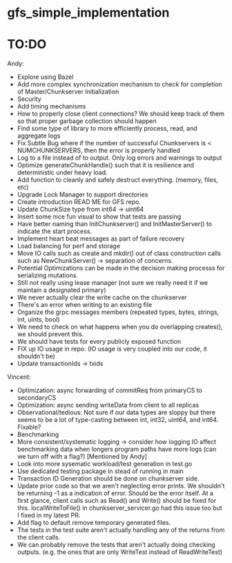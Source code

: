 # gfs_simple_implementation

# TO:DO 

Andy: 
- Explore using Bazel
- Add more complex synchronization mechanism to check for completion of Master/Chunkserver Initialization
- Security
- Add timing mechanisms
- How to properly close client connections? We should keep track of them so that proper garbage collection should happen
- Find some type of library to more efficiently process, read, and aggregate logs
- Fix Subtle Bug where if the number of successful Chunkservers is < NUMCHUNKSERVERS, then the error is properly handled
- Log to a file instead of to output. Only log errors and warnings to output
- Optimize generateChunkHandle() such that it is resilience and deterministic under heavy load.
- Add function to cleanly and safely destruct everything. (memory, files, etc)
- Upgrade Lock Manager to support directories
- Create introduction READ ME for GFS repo. 
- Update ChunkSize type from int64 -> uint64
- Insert some nice fun visual to show that tests are passing
- Have better naming than InitChunkserver() and InitMasterServer() to indicate the start process.
- Implement heart beat messages as part of failure recovery
- Load balancing for perf and storage
- Move IO calls such as create and mkdir() out of class construction calls such as NewChunkServer() -> separation of concerns.
- Potential Optimizations can be made in the decision making processs for serializing mutations.
- Still not really using lease manager (not sure we really need it if we maintain a designated primary)
- We never actually clear the write cache on the chunkserver 
- There's an error when writing to an existing file
- Organize the grpc messages members (repeated types, bytes, strings, int, uints, bool)
- We need to check on what happens when you do overlapping creates(), we should prevent this.
- We should have tests for every publicly exposed function
- FIX up IO usage in repo. (IO usage is very coupled into our code, it shouldn't be)
- Update transactionIds -> txids

Vincent:
- Optimization: async forwarding of commitReq from primaryCS to secondaryCS
- Optimization: async sending writeData from client to all replicas
- Observational/tedious: Not sure if our data types are sloppy but there seems to be a lot of type-casting between int, int32, uint64, and int64. Fixable?
- Benchmarking
- More consistent/systematic logging -> consider how logging IO affect benchmarking data when longers program paths have more logs (can we turn off with a flag?) [Mentioned by Andy] 
- Look into more sysematic workload/test generation in test.go
- Use dedicated testing package in stead of running in main
- Transaction ID Generation should be done on chunkserver side.
- Update prior code so that we aren't neglecting error prints. We shouldn't be returning -1 as a indication of error. Should be the error itself. 
At a first glance, client calls such as Read() and Write() should be fixed for this. localWriteToFile() in chunkserver_servicer.go had this issue too but I fixed 
in my latest PR.
- Add flag to default remove temporary generated files.
- The tests in the test suite aren't actually handling any of the returns from the client calls.
- We can probably remove the tests that aren't actually doing checking outputs. (e.g. the ones that are only WriteTest instead of ReadWriteTest)